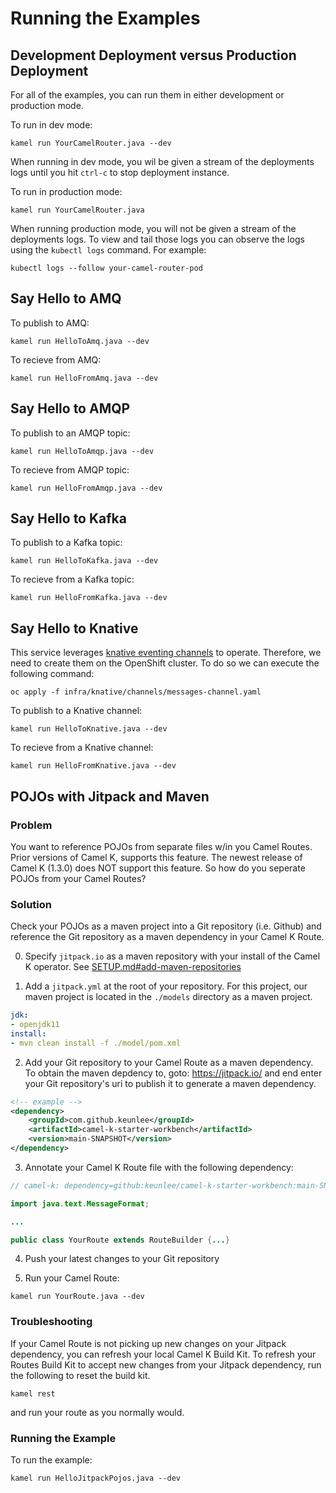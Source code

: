 # Running the Examples

## Development Deployment versus Production Deployment

For all of the examples, you can run them in either development or production mode. 

To run in dev mode: 

```kamel run YourCamelRouter.java --dev```

When running in dev mode, you wil be given a stream of the deployments logs until you hit `ctrl-c` to stop deployment instance.

To run in production mode: 

```kamel run YourCamelRouter.java```

When running production mode, you will not be given a stream of the deployments logs. To view and tail those logs you can observe the logs using the `kubectl logs` command. For example:

```kubectl logs --follow your-camel-router-pod```

## Say Hello to AMQ

To publish to AMQ: 

```kamel run HelloToAmq.java --dev```

To recieve from AMQ: 

```kamel run HelloFromAmq.java --dev```

## Say Hello to AMQP

To publish to an AMQP topic: 

```kamel run HelloToAmqp.java --dev```

To recieve from AMQP topic: 

```kamel run HelloFromAmqp.java --dev```

## Say Hello to Kafka

To publish to a Kafka topic: 

```kamel run HelloToKafka.java --dev```

To recieve from a Kafka topic: 

```kamel run HelloFromKafka.java --dev```

## Say Hello to Knative

This service leverages [knative eventing channels](https://knative.dev/docs/eventing/channels/) to operate. Therefore, we need to create
them on the OpenShift cluster. To do so we can execute the following command:

```oc apply -f infra/knative/channels/messages-channel.yaml```

To publish to a Knative channel: 

```kamel run HelloToKnative.java --dev```

To recieve from a Knative channel: 

```kamel run HelloFromKnative.java --dev```

## POJOs with Jitpack and Maven

### Problem

You want to reference POJOs from separate files w/in you Camel Routes. Prior versions of Camel K, supports this feature. The newest release of Camel K (1.3.0) does NOT support this feature. So how do you seperate POJOs from your Camel Routes? 

### Solution

Check your POJOs as a maven project into a Git repository (i.e. Github) and reference the Git repository as a maven dependency in your Camel K Route. 

0. Specify `jitpack.io` as a maven repository with your install of the Camel K operator. See [SETUP.md#add-maven-repositories](./SETUP.md#add-maven-repositories)

1. Add a `jitpack.yml` at the root of your repository. For this project, our maven project is located in the `./models` directory as a maven project.

```yaml
jdk:
- openjdk11
install:
- mvn clean install -f ./model/pom.xml
```
2. Add your Git repository to your Camel Route as a maven dependency. To obtain the maven depdency to, goto: https://jitpack.io/ and end enter your Git repository's uri to publish it to generate a maven dependency. 

```xml
<!-- example -->
<dependency>
    <groupId>com.github.keunlee</groupId>
    <artifactId>camel-k-starter-workbench</artifactId>
    <version>main-SNAPSHOT</version>
</dependency>
```

3. Annotate your Camel K Route file with the following dependency: 

```java
// camel-k: dependency=github:keunlee/camel-k-starter-workbench:main-SNAPSHOT

import java.text.MessageFormat;

...

public class YourRoute extends RouteBuilder {...}
```

4. Push your latest changes to your Git repository

5. Run your Camel Route: 

```kamel run YourRoute.java --dev```

### Troubleshooting

If your Camel Route is not picking up new changes on your Jitpack dependency, you can refresh your local Camel K Build Kit. To refresh your Routes Build Kit to accept new changes from your Jitpack dependency, run the following to reset the build kit. 

```kamel rest```

and run your route as you normally would. 

### Running the Example

To run the example: 

```kamel run HelloJitpackPojos.java --dev```